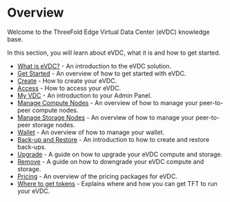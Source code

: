 # Overview

Welcome to the ThreeFold Edge Virtual Data Center (eVDC) knowledge base.

In this section, you will learn about eVDC, what it is and how to get started.

  - [What is eVDC?](evdc) - An introduction to the eVDC solution.
  - [Get Started](evdc_getting_started) - An overview of how to get started with eVDC.
  - [Create](evdc_create) - How to create your eVDC.
  - [Access](evdc_access) - How to access your eVDC.
  - [My VDC](evdc_my_evdc) - An introduction to your Admin Panel.
  - [Manage Compute Nodes](evdc_compute) - An overview of how to manage your peer-to-peer compute nodes.
  - [Manage Storage Nodes](evdc_storage) - An overview of how to manage your peer-to-peer storage nodes.
  - [Wallet](evdc_wallet) - An overview of how to manage your wallet.
  - [Back-up and Restore](evdc_backup_restore) - An introduction to how to create and restore back-ups.
  - [Upgrade](evdc_upgrade) - A guide on  how to upgrade your eVDC compute and storage.
  - [Remove](evdc_remove) - A guide on how to downgrade your eVDC compute and storage.
  - [Pricing](evdc_pricing) - An overview of the pricing packages for eVDC.
  - [Where to get tokens](buy_tft) - Explains where and how you can get TFT to run your eVDC.